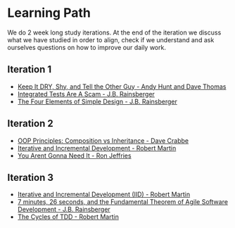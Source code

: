 # Learning Path
We do 2 week long study iterations. 
At the end of the iteration we discuss what we have studied in order to align, check if we understand and ask ourselves questions on how to improve our daily work.

## Iteration 1
* [Keep It DRY, Shy, and Tell the Other Guy - Andy Hunt and Dave Thomas](http://media.pragprog.com/articles/may_04_oo1.pdf)
* [Integrated Tests Are A Scam - J.B. Rainsberger](https://vimeo.com/80533536)
* [The Four Elements of Simple Design - J.B. Rainsberger](https://blog.jbrains.ca/permalink/the-four-elements-of-simple-design)

## Iteration 2
* [OOP Principles: Composition vs Inheritance - Dave Crabbe](https://www.youtube.com/watch?v=RiRrcCUyn4M)
* [Iterative and Incremental Development - Robert Martin](https://condor.depaul.edu/dmumaugh/readings/handouts/IS375/IIDI.pdf)
* [You Arent Gonna Need It - Ron Jeffries](http://wiki.c2.com/?YouArentGonnaNeedIt)

## Iteration 3
* [Iterative and Incremental Development (IID) - Robert Martin](https://condor.depaul.edu/dmumaugh/readings/handouts/IS375/IIDII.pdf)
* [7 minutes, 26 seconds, and the Fundamental Theorem of Agile Software Development - J.B. Rainsberger](https://www.youtube.com/watch?v=WSes_PexXcA)
* [The Cycles of TDD - Robert Martin](https://blog.cleancoder.com/uncle-bob/2014/12/17/TheCyclesOfTDD.html)
